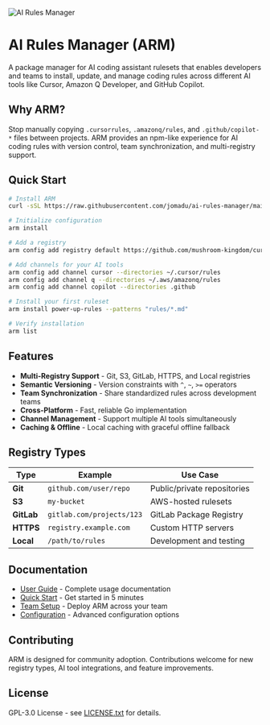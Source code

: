 ![AI Rules Manager](assets/header.png)

# AI Rules Manager (ARM)

A package manager for AI coding assistant rulesets that enables developers and teams to install, update, and manage coding rules across different AI tools like Cursor, Amazon Q Developer, and GitHub Copilot.

## Why ARM?

Stop manually copying `.cursorrules`, `.amazonq/rules`, and `.github/copilot-*` files between projects. ARM provides an npm-like experience for AI coding rules with version control, team synchronization, and multi-registry support.

## Quick Start

```bash
# Install ARM
curl -sSL https://raw.githubusercontent.com/jomadu/ai-rules-manager/main/scripts/install.sh | bash

# Initialize configuration
arm install

# Add a registry
arm config add registry default https://github.com/mushroom-kingdom/cursor-rules.example --type=git

# Add channels for your AI tools
arm config add channel cursor --directories ~/.cursor/rules
arm config add channel q --directories ~/.aws/amazonq/rules
arm config add channel copilot --directories .github

# Install your first ruleset
arm install power-up-rules --patterns "rules/*.md"

# Verify installation
arm list
```

## Features

- **Multi-Registry Support** - Git, S3, GitLab, HTTPS, and Local registries
- **Semantic Versioning** - Version constraints with `^`, `~`, `>=` operators
- **Team Synchronization** - Share standardized rules across development teams
- **Cross-Platform** - Fast, reliable Go implementation
- **Channel Management** - Support multiple AI tools simultaneously
- **Caching & Offline** - Local caching with graceful offline fallback

## Registry Types

| Type | Example | Use Case |
|------|---------|----------|
| **Git** | `github.com/user/repo` | Public/private repositories |
| **S3** | `my-bucket` | AWS-hosted rulesets |
| **GitLab** | `gitlab.com/projects/123` | GitLab Package Registry |
| **HTTPS** | `registry.example.com` | Custom HTTP servers |
| **Local** | `/path/to/rules` | Development and testing |

## Documentation

- [User Guide](docs/user/README.md) - Complete usage documentation
- [Quick Start](docs/user/quick-start.md) - Get started in 5 minutes
- [Team Setup](docs/user/team-setup.md) - Deploy ARM across your team
- [Configuration](docs/user/configuration.md) - Advanced configuration options

## Contributing

ARM is designed for community adoption. Contributions welcome for new registry types, AI tool integrations, and feature improvements.

## License

GPL-3.0 License - see [LICENSE.txt](LICENSE.txt) for details.
